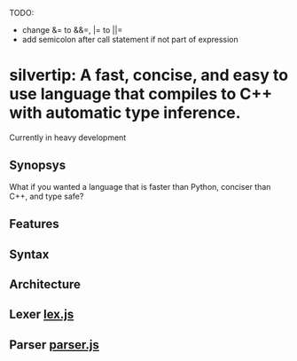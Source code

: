 TODO:
- change &= to &&=, |= to ||=
- add semicolon after call statement if not part of expression


# silvertip: A fast, concise, and easy to use language that compiles to C++ with automatic type inference.

Currently in heavy development

## Synopsys
What if you wanted a language that is faster than Python, conciser than C++, and type safe?

## Features


## Syntax


## Architecture
Lexer [lex.js](./lex.js)  
-
  
Parser [parser.js](./parser.js)  
- 
  
